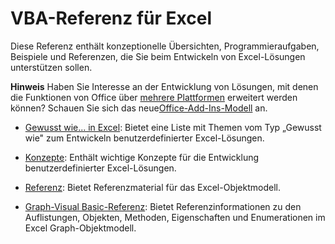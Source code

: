 
# VBA-Referenz für Excel

Diese Referenz enthält konzeptionelle Übersichten, Programmieraufgaben, Beispiele und Referenzen, die Sie beim Entwickeln von Excel-Lösungen unterstützen sollen.


 **Hinweis**  Haben Sie Interesse an der Entwicklung von Lösungen, mit denen die Funktionen von Office über [mehrere Plattformen](https://dev.office.com/add-in-availability) erweitert werden können? Schauen Sie sich das neue[Office-Add-Ins-Modell](http://dev.office.com/docs/add-ins/overview/office-add-ins) an.


- [Gewusst wie... in Excel](526f01b3-9d1f-1a67-77c9-0e6c162c9304.md): Bietet eine Liste mit Themen vom Typ „Gewusst wie" zum Entwickeln benutzerdefinierter Excel-Lösungen.
    
- [Konzepte](http://msdn.microsoft.com/library/a70256be-2b2e-563b-ef70-c1718bcdb15c%28Office.15%29.aspx): Enthält wichtige Konzepte für die Entwicklung benutzerdefinierter Excel-Lösungen.
    
- [Referenz](11ea8598-8a20-92d5-f98b-0da04263bf2c.md): Bietet Referenzmaterial für das Excel-Objektmodell.
    
- [Graph-Visual Basic-Referenz](86a03877-8263-6280-a54d-68219b03c20b.md): Bietet Referenzinformationen zu den Auflistungen, Objekten, Methoden, Eigenschaften und Enumerationen im Excel Graph-Objektmodell.
    
